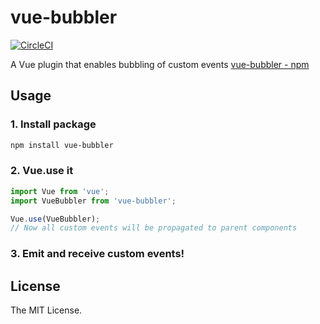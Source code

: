 # vue-bubbler
[![CircleCI](https://circleci.com/gh/kb10uy/vue-bubbler/tree/master.svg?style=svg)](https://circleci.com/gh/kb10uy/vue-bubbler/tree/master)

A Vue plugin that enables bubbling of custom events
[vue-bubbler - npm](https://www.npmjs.com/package/vue-bubbler)

## Usage
### 1. Install package
```sh
npm install vue-bubbler
```

### 2. Vue.use it
```js
import Vue from 'vue';
import VueBubbler from 'vue-bubbler';

Vue.use(VueBubbler);
// Now all custom events will be propagated to parent components
```

### 3. Emit and receive custom events!

## License
The MIT License.

